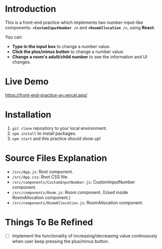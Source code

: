 # Introduction

This is a front-end practice which implements two number-input-like components: **`<CustomInputNumber />`** and **`<RoomAllocation />`**, using **React**.

You can:

- **Type in the input box** to change a number value.
- **Click the plus/minus button** to change a number value.
- **Change a room's adult/child number** to see the information and UI changes.

# Live Demo

https://front-end-practice-ay.vercel.app/

# Installation

1. `git clone` repository to your local environment.
1. `npm install` to install packages.
1. `npm start` and this practice should show up!

# Source Files Explanation

- `/src/App.js`: Root component.
- `/src/App.css`: Root CSS file.
- `/src/components/CustomInputNumber.js`: CustomInputNumber component.
- `/src/components/Room.js`: Room component. (Used inside RoomAllocation component.)
- `/src/components/RoomAllocation.js`: RoomAllocation component.

# Things To Be Refined

- [ ] Implement the functionality of increasing/decreasing value continuously when user keep pressing the plus/minus button.

